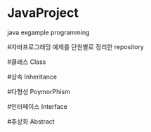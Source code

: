 # JavaProject
java exgample programming

#자바프로그래밍 예제를 단원별로 정리한 repository

#클래스 Class

#상속 Inheritance

#다형성 PoymorPhism

#인터페이스 Interface

#추상화 Abstract


